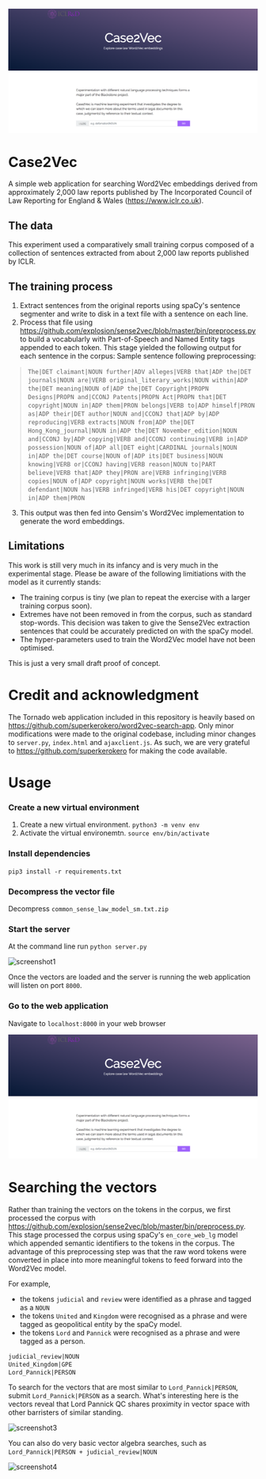 ![screenshot2](img/screenshot2.png)

# Case2Vec

A simple web application for searching Word2Vec embeddings derived from approximately 2,000 law reports published by The Incorporated Council of Law Reporting for England & Wales (https://www.iclr.co.uk).

## The data

This experiment used a comparatively small training corpus composed of a collection of sentences extracted from about 2,000 law reports published by ICLR. 

## The training process

1. Extract sentences from the original reports using spaCy's sentence segmenter and write to disk in a text file with a sentence on each line.
2. Process that file using https://github.com/explosion/sense2vec/blob/master/bin/preprocess.py to build a vocabularly with Part-of-Speech and Named Entity tags appended to each token. This stage yielded the following output for each sentence in the corpus:
Sample sentence following preprocessing:

> ```The|DET claimant|NOUN further|ADV alleges|VERB that|ADP the|DET journals|NOUN are|VERB original_literary_works|NOUN within|ADP the|DET meaning|NOUN of|ADP the|DET Copyright|PROPN Designs|PROPN and|CCONJ Patents|PROPN Act|PROPN that|DET copyright|NOUN in|ADP them|PRON belongs|VERB to|ADP himself|PRON as|ADP their|DET author|NOUN and|CCONJ that|ADP by|ADP reproducing|VERB extracts|NOUN from|ADP the|DET Hong_Kong_journal|NOUN in|ADP the|DET November_edition|NOUN and|CCONJ by|ADP copying|VERB and|CCONJ continuing|VERB in|ADP possession|NOUN of|ADP all|DET eight|CARDINAL journals|NOUN in|ADP the|DET course|NOUN of|ADP its|DET business|NOUN knowing|VERB or|CCONJ having|VERB reason|NOUN to|PART believe|VERB that|ADP they|PRON are|VERB infringing|VERB copies|NOUN of|ADP copyright|NOUN works|VERB the|DET defendant|NOUN has|VERB infringed|VERB his|DET copyright|NOUN in|ADP them|PRON```

3. This output was then fed into Gensim's Word2Vec implementation to generate the word embeddings.

## Limitations

This work is still very much in its infancy and is very much in the experimental stage. Please be aware of the following limitiations with the model as it currently stands:

* The training corpus is tiny (we plan to repeat the exercise with a larger training corpus soon). 
* Extremes have not been removed in from the corpus, such as standard stop-words. This decision was taken to give the Sense2Vec extraction sentences that could be accurately predicted on with the spaCy model. 
* The hyper-parameters used to train the Word2Vec model have not been optimised. 

This is just a very small draft proof of concept.

# Credit and acknowledgment

The Tornado web application included in this repository is heavily based on https://github.com/superkerokero/word2vec-search-app. Only minor modifications were made to the original codebase, including minor changes to `server.py`, `index.html` and `ajaxclient.js`. As such, we are very grateful to https://github.com/superkerokero for making the code available. 

# Usage
### Create a new virtual environment
1. Create a new virtual environment.
```python3 -m venv env```
2. Activate the virtual environemtn.
```source env/bin/activate```
### Install dependencies
```pip3 install -r requirements.txt```
### Decompress the vector file
Decompress `common_sense_law_model_sm.txt.zip`
### Start the server
At the command line run `python server.py`

![screenshot1](img/screenshot1.png)

Once the vectors are loaded and the server is running the web application will listen on port `8000`.
### Go to the web application
Navigate to `localhost:8000` in your web browser

![screenshot2](img/screenshot2.png)

# Searching the vectors
Rather than training the vectors on the tokens in the corpus, we first processed the corpus with
https://github.com/explosion/sense2vec/blob/master/bin/preprocess.py. This stage processed the corpus using spaCy's `en_core_web_lg` model which appended semantic identifiers to the tokens in the corpus. The advantage of this preprocessing step was that the raw word tokens were converted in place into more meaningful tokens to feed forward into the Word2Vec model.

For example,
* the tokens `judicial` and `review` were identified as a phrase and tagged as a `NOUN`
* the tokens `United` and `Kingdom` were recognised as a phrase and were tagged as geopolitical entity by the spaCy model.
* the tokens `Lord` and `Pannick` were recognised as a phrase and were tagged as a person.
```
judicial_review|NOUN
United_Kingdom|GPE
Lord_Pannick|PERSON
```

To search for the vectors that are most similar to `Lord_Pannick|PERSON`, submit `Lord_Pannick|PERSON` as a search. What's interesting here is the vectors reveal that Lord Pannick QC shares proximity in vector space with other barristers of similar standing.

![screenshot3](img/screenshot3.png) 

You can also do very basic vector algebra searches, such as `Lord_Pannick|PERSON + judicial_review|NOUN`

![screenshot4](img/screenshot4.png)




